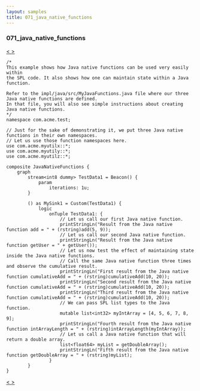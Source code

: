 ```yaml
---
layout: samples
title: 071_java_native_functions
---
```


### 071_java_native_functions

<div class="sampleNav"><a class="button" href="/sx43/samples/spl-for-beginner/070_convert_block_data_into_tuples_using_parse_com_acme_test_ConvertBlockDataWithParse_spl/"> < </a><a class="button" href="/sx43/samples/spl-for-beginner/072_using_streams_rest_apis_com_acme_test_UsingStreamsRestApis_spl/"> > </a>
</div>

~~~~~~
/*
This example shows how Java native functions can be used very easily within
the SPL code. It also shows how one can maintain state within a Java function.

Refer to the impl/java/src/MyJavaFunctions.java file where our three Java native functions are defined.
In that file, you will also see simple instructions about creating Java native functions.
*/
namespace com.acme.test;

// Just for the sake of demonstrating it, we put three Java native functions in their own namespaces.
// Let us use those function namespaces here.
use com.acme.myutilx::*;
use com.acme.myutily::*;
use com.acme.myutilz::*;

composite JavaNativeFunctions {
	graph
		stream<int8 dummy> TestData1 = Beacon() {
			param
				iterations: 1u;
		}
		
		() as MySink1 = Custom(TestData1) {
			logic
				onTuple TestData1: {
					// Let us call our first Java native function.
					printStringLn("Result from the Java native function add = " + (rstring)add(5, 9));
					// Let us call our second Java native function.
					printStringLn("Result from the Java native function getUser = " + getUser());
					// Let us now test the effect of maintaining state inside the Java native functions.
					// Call the same Java native function three times and observe the cumulative result.
					printStringLn("First result from the Java native function cumulativeAdd = " + (rstring)cumulativeAdd(10, 20));
					printStringLn("Second result from the Java native function cumulativeAdd = " + (rstring)cumulativeAdd(10, 20));
					printStringLn("Third result from the Java native function cumulativeAdd = " + (rstring)cumulativeAdd(10, 20));
					// We can pass SPL list types to the Java function.
					mutable list<int32> myIntArray = [4, 5, 6, 7, 8, 9];
					printStringLn("Fourth result from the Java native function intArrayLength = " + (rstring)intArrayLength(myIntArray));
					// Let us call a Java native function that will return a double array.
					list<float64> myList = getDoubleArray();
					printStringLn("Fifth result from the Java native function getDoubleArray = " + (rstring)myList);
				}
		}
}

~~~~~~

<div class="sampleNav"><a class="button" href="/sx43/samples/spl-for-beginner/070_convert_block_data_into_tuples_using_parse_com_acme_test_ConvertBlockDataWithParse_spl/"> < </a><a class="button" href="/sx43/samples/spl-for-beginner/072_using_streams_rest_apis_com_acme_test_UsingStreamsRestApis_spl/"> > </a>
</div>

